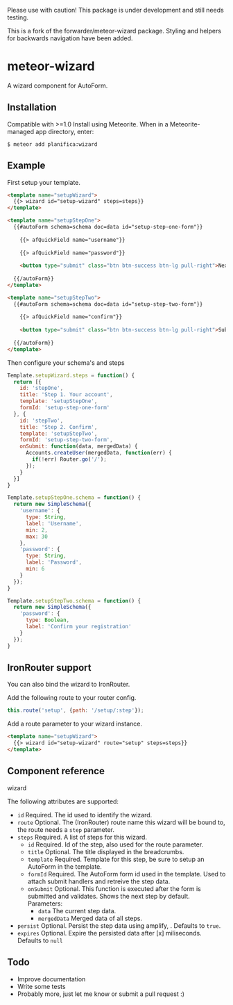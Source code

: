 Please use with caution! This package is under development and still needs testing.

This is a fork of the forwarder/meteor-wizard package.
Styling and helpers for backwards navigation have been added. 

meteor-wizard
=============

A wizard component for AutoForm.

## Installation

Compatible with >=1.0
Install using Meteorite. When in a Meteorite-managed app directory, enter:

```
$ meteor add planifica:wizard
```

## Example

First setup your template.

```html
<template name="setupWizard">
  {{> wizard id="setup-wizard" steps=steps}}
</template>

<template name="setupStepOne">
  {{#autoForm schema=schema doc=data id="setup-step-one-form"}}
    
    {{> afQuickField name="username"}}
    
    {{> afQuickField name="password"}}
    
    <button type="submit" class="btn btn-success btn-lg pull-right">Next</button>
    
  {{/autoForm}}
</template>

<template name="setupStepTwo">
  {{#autoForm schema=schema doc=data id="setup-step-two-form"}}
    
    {{> afQuickField name="confirm"}}
    
    <button type="submit" class="btn btn-success btn-lg pull-right">Submit</button>
    
  {{/autoForm}}
</template>
```

Then configure your schema's and steps

```js
Template.setupWizard.steps = function() {
  return [{
    id: 'stepOne',
    title: 'Step 1. Your account',
    template: 'setupStepOne',
    formId: 'setup-step-one-form'
  }, {
    id: 'stepTwo',
    title: 'Step 2. Confirm',
    template: 'setupStepTwo',
    formId: 'setup-step-two-form',
    onSubmit: function(data, mergedData) {
      Accounts.createUser(mergedData, function(err) {
        if(!err) Router.go('/');
      });
    }
  }]
}

Template.setupStepOne.schema = function() {
  return new SimpleSchema({
  	'username': {
      type: String,
      label: 'Username',
      min: 2,
      max: 30
  	},
    'password': {
      type: String,
      label: 'Password',
      min: 6
  	}
  });
}

Template.setupStepTwo.schema = function() {
  return new SimpleSchema({
    'password': {
      type: Boolean,
      label: 'Confirm your registration'
    }
  });
}

```

## IronRouter support

You can also bind the wizard to IronRouter.

Add the following route to your router config.
 
```js
this.route('setup', {path: '/setup/:step'});
```

Add a route parameter to your wizard instance.
```html
<template name="setupWizard">
  {{> wizard id="setup-wizard" route="setup" steps=steps}}
</template>
```

## Component reference

wizard

The following attributes are supported:

* `id` Required. The id used to identify the wizard.
* `route` Optional. The (IronRouter) route name this wizard will be bound to, the route needs a `step` parameter.
* `steps` Required. A list of steps for this wizard.
  * `id` Required. Id of the step, also used for the route parameter.
  * `title` Optional. The title displayed in the breadcrumbs.
  * `template` Required. Template for this step, be sure to setup an AutoForm in the template.
  * `formId` Required. The AutoForm form id used in the template. Used to attach submit handlers and retreive the step data.
  * `onSubmit` Optional. This function is executed after the form is submitted and validates. Shows the next step by default. Parameters:
      * `data` The current step data.
      * `mergedData` Merged data of all steps.
* `persist` Optional. Persist the step data using amplify, . Defaults to `true`.
* `expires` Optional. Expire the persisted data after [x] miliseconds. Defaults to `null`

## Todo

* Improve documentation
* Write some tests
* Probably more, just let me know or submit a pull request :)
